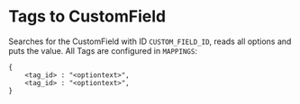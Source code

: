 # Tags to CustomField
Searches for the CustomField with ID `CUSTOM_FIELD_ID`, reads all options and puts the value.
All Tags are configured in `MAPPINGS`:
```
{
    <tag_id> : "<optiontext>",
    <tag_id> : "<optiontext>",
}
```